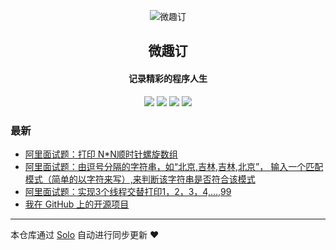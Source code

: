 <p align="center"><img alt="微趣订" src="https://avatars2.githubusercontent.com/u/14016661?v=4"></p><h2 align="center">
微趣订
</h2>

<h4 align="center">记录精彩的程序人生</h4>
<p align="center"><a title="微趣订" target="_blank" href="https://github.com/believelelf/solo-blog"><img src="https://img.shields.io/github/last-commit/believelelf/solo-blog.svg?style=flat-square&color=FF9900"></a>
<a title="GitHub repo size in bytes" target="_blank" href="https://github.com/believelelf/solo-blog"><img src="https://img.shields.io/github/repo-size/believelelf/solo-blog.svg?style=flat-square"></a>
<a title="Solo Version" target="_blank" href="https://github.com/b3log/solo/releases"><img src="https://img.shields.io/badge/solo-3.6.5-f1e05a.svg?style=flat-square&color=blueviolet"></a>
<a title="Hits" target="_blank" href="https://github.com/b3log/hits"><img src="https://hits.b3log.org/believelelf/solo-blog.svg"></a></p>

### 最新

* [阿里面试题：打印 N*N顺时针螺旋数组](https://www.weiquding.com/articles/2019/10/18/1571403139604.html)
* [阿里面试题：由逗号分隔的字符串，如“北京,吉林,吉林,北京”， 输入一个匹配模式（简单的以字符来写）,来判断该字符串是否符合该模式](https://www.weiquding.com/articles/2019/10/18/1571394076901.html)
* [阿里面试题：实现3个线程交替打印1，2，3，4,...,99](https://www.weiquding.com/articles/2019/10/18/1571391828859.html)
* [我在 GitHub 上的开源项目](https://www.weiquding.com/my-github-repos)



---

本仓库通过 [Solo](https://github.com/b3log/solo) 自动进行同步更新 ❤️ 